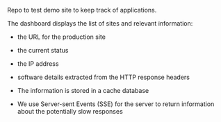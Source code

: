 Repo to test demo site to keep track of applications.

The dashboard displays the list of sites and relevant information:

- the URL for the production site
- the current status
- the IP address
- software details extracted from the HTTP response headers


- The information is stored in a cache database
- We use Server-sent Events (SSE) for the server to return information about the potentially slow responses


